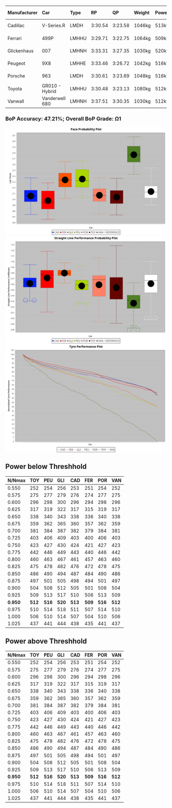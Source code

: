 |Manufacturer|Car|Type|RP|QP|Weight|Power¹|Threshhold|PINC|Power²|E/Stint|AVG Vmax|FDS|RDLC|L/Stint|BOP-Grade|ModelAccuracy|ModelPoints|Match%|
|:-|:-|:-|:-|:-|:-|:-|:-|:-|:-|:-|:-|:-|:-|:-|:-|:-|:-|:-|
|Cadillac|V-Series.R|LMDH|3:30.54|3:23.58|1046kg|513kw|0.0kph|0%|513kw|887MJ|321.01kph-346.14kph|-|1.02|12|-E1|98.38%|1765|58.43%|
|Ferrari|499P|LMHHU|3:29.71|3:22.75|1064kg|509kw|0.0kph|0%|509kw|891MJ|324.66kph-347.80kph|190kph|1.03|12|-Ω1|92.24%|2247|38.68%|
|Glickenhaus|007|LMHNH|3:33.31|3:27.35|1030kg|520kw|0.0kph|0%|520kw|913MJ|332.21kph-344.50kph|-|0.96|12|+E1|96.18%|554|59.98%|
|Peugeot|9X8|LMHHE|3:33.46|3:26.72|1042kg|516kw|0.0kph|0%|516kw|908MJ|321.90kph-346.07kph|150kph|1.02|12|+C1|87.65%|1795|75.41%|
|Porsche|963|LMDH|3:30.61|3:23.69|1048kg|516kw|0.0kph|0%|516kw|899MJ|323.09kph-347.31kph|-|1.01|12|-D2|96.81%|5438|60.58%|
|Toyota|GR010 - Hybrid|LMHHU|3:30.48|3:23.13|1080kg|512kw|0.0kph|0%|512kw|906MJ|320.98kph-353.87kph|190kph|1.01|12|-D2|86.04%|1751|60.82%|
|Vanwall|Vanderwell 680|LMHNH|3:37.51|3:30.35|1030kg|512kw|0.0kph|0%|512kw|894MJ|315.85kph-339.17kph|-|1.01|12|+Ω2|91.42%|501|-23.41%|

### BoP Accuracy: 47.21%; Overall BoP Grade: Ω1
![PACECHART](./IMG/OFFICIAL.png)
![STRAIGHTLINEPERFORMANCECHART](./IMG/OFFICIAL_sp.png)
![TYREPERFORMANCECHART](./IMG/OFFICIAL_tw.png)

## Power below Threshhold
|N/Nmax|TOY|PEU|GLI|CAD|FER|POR|VAN|
|:-|:-|:-|:-|:-|:-|:-|:-|
|0.550|252|254|256|253|251|254|252|
|0.575|275|277|279|276|274|277|275|
|0.600|296|298|300|296|294|298|296|
|0.625|317|319|322|317|315|319|317|
|0.650|338|340|343|338|336|340|338|
|0.675|359|362|365|360|357|362|359|
|0.700|381|384|387|382|379|384|381|
|0.725|403|406|409|403|400|406|403|
|0.750|423|427|430|424|421|427|423|
|0.775|442|446|449|443|440|446|442|
|0.800|460|463|467|461|457|463|460|
|0.825|475|478|482|476|472|478|475|
|0.850|486|490|494|487|484|490|486|
|0.875|497|501|505|498|494|501|497|
|0.900|504|508|512|505|501|508|504|
|0.925|509|513|517|510|506|513|509|
|**0.950**|**512**|**516**|**520**|**513**|**509**|**516**|**512**|
|0.975|510|514|518|511|507|514|510|
|1.000|506|510|514|507|504|510|506|
|1.025|437|441|444|438|435|441|437|

## Power above Threshhold
|N/Nmax|TOY|PEU|GLI|CAD|FER|POR|VAN|
|:-|:-|:-|:-|:-|:-|:-|:-|
|0.550|252|254|256|253|251|254|252|
|0.575|275|277|279|276|274|277|275|
|0.600|296|298|300|296|294|298|296|
|0.625|317|319|322|317|315|319|317|
|0.650|338|340|343|338|336|340|338|
|0.675|359|362|365|360|357|362|359|
|0.700|381|384|387|382|379|384|381|
|0.725|403|406|409|403|400|406|403|
|0.750|423|427|430|424|421|427|423|
|0.775|442|446|449|443|440|446|442|
|0.800|460|463|467|461|457|463|460|
|0.825|475|478|482|476|472|478|475|
|0.850|486|490|494|487|484|490|486|
|0.875|497|501|505|498|494|501|497|
|0.900|504|508|512|505|501|508|504|
|0.925|509|513|517|510|506|513|509|
|**0.950**|**512**|**516**|**520**|**513**|**509**|**516**|**512**|
|0.975|510|514|518|511|507|514|510|
|1.000|506|510|514|507|504|510|506|
|1.025|437|441|444|438|435|441|437|
